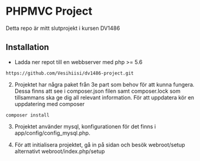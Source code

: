 # PHPMVC Project

Detta repo är mitt slutprojekt i kursen DV1486   

## Installation

 - Ladda ner repot till en webbserver med php >= 5.6

```
https://github.com/Vesihiisi/dv1486-project.git
```

2. Projektet har några paket från 3e part som behov för att kunna fungera. Dessa finns att see i composer.json filen samt composer.lock som tillsammans ska ge dig all relevant information. För att uppdatera kör en uppdatering med composer

```
composer install
```

3. Projektet använder mysql, konfigurationen för det finns i app/config/config_mysql.php.

4. För att initialisera projektet, gå in på sidan och besök webroot/setup alternativt webroot/index.php/setup